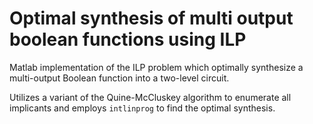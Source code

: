 # Optimal synthesis of multi output boolean functions using ILP

Matlab implementation of the ILP problem which optimally synthesize a multi-output Boolean function into a two-level circuit. 

Utilizes a variant of the Quine-McCluskey algorithm to enumerate all implicants and employs `intlinprog` to find the optimal synthesis.
